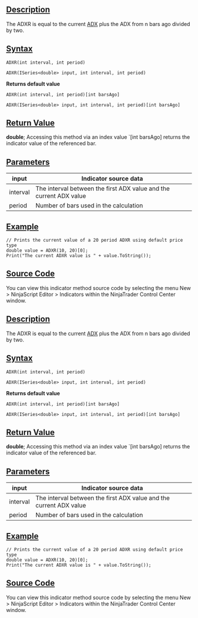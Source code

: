 ## [Description](https://developer.ninjatrader.com/docs/desktop/average_directional_movement_rating_adxr\#description)

The ADXR is equal to the current [ADX](https://developer.ninjatrader.com/docs/desktop/average_directional_index_adx) plus the ADX from n bars ago divided by two.

## [Syntax](https://developer.ninjatrader.com/docs/desktop/average_directional_movement_rating_adxr\#syntax)

`ADXR(int interval, int period)`

`ADXR(ISeries<double> input, int interval, int period)`

**Returns default value**

`ADXR(int interval, int period)[int barsAgo]`

`ADXR(ISeries<double> input, int interval, int period)[int barsAgo]`

## [Return Value](https://developer.ninjatrader.com/docs/desktop/average_directional_movement_rating_adxr\#return-value)

**double**; Accessing this method via an index value \`\[int barsAgo\] returns the indicator value of the referenced bar.

## [Parameters](https://developer.ninjatrader.com/docs/desktop/average_directional_movement_rating_adxr\#parameters)

| input | Indicator source data |
| --- | --- |
| interval | The interval between the first ADX value and the current ADX value |
| period | Number of bars used in the calculation |

## [Example](https://developer.ninjatrader.com/docs/desktop/average_directional_movement_rating_adxr\#example)

```jsx-150469391 csharp
// Prints the current value of a 20 period ADXR using default price type
double value = ADXR(10, 20)[0];
Print("The current ADXR value is " + value.ToString());

```

## [Source Code](https://developer.ninjatrader.com/docs/desktop/average_directional_movement_rating_adxr\#source-code)

You can view this indicator method source code by selecting the menu New > NinjaScript Editor > Indicators within the NinjaTrader Control Center window.

## [Description](https://developer.ninjatrader.com/docs/desktop/average_directional_movement_rating_adxr\#description)

The ADXR is equal to the current [ADX](https://developer.ninjatrader.com/docs/desktop/average_directional_index_adx) plus the ADX from n bars ago divided by two.

## [Syntax](https://developer.ninjatrader.com/docs/desktop/average_directional_movement_rating_adxr\#syntax)

`ADXR(int interval, int period)`

`ADXR(ISeries<double> input, int interval, int period)`

**Returns default value**

`ADXR(int interval, int period)[int barsAgo]`

`ADXR(ISeries<double> input, int interval, int period)[int barsAgo]`

## [Return Value](https://developer.ninjatrader.com/docs/desktop/average_directional_movement_rating_adxr\#return-value)

**double**; Accessing this method via an index value \`\[int barsAgo\] returns the indicator value of the referenced bar.

## [Parameters](https://developer.ninjatrader.com/docs/desktop/average_directional_movement_rating_adxr\#parameters)

| input | Indicator source data |
| --- | --- |
| interval | The interval between the first ADX value and the current ADX value |
| period | Number of bars used in the calculation |

## [Example](https://developer.ninjatrader.com/docs/desktop/average_directional_movement_rating_adxr\#example)

```jsx-150469391 csharp
// Prints the current value of a 20 period ADXR using default price type
double value = ADXR(10, 20)[0];
Print("The current ADXR value is " + value.ToString());

```

## [Source Code](https://developer.ninjatrader.com/docs/desktop/average_directional_movement_rating_adxr\#source-code)

You can view this indicator method source code by selecting the menu New > NinjaScript Editor > Indicators within the NinjaTrader Control Center window.
